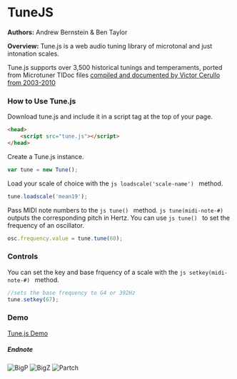 # TuneJS

**Authors:** Andrew Bernstein & Ben Taylor

**Overview:** Tune.js is a web audio tuning library of microtonal and just intonation scales.

Tune.js supports over 3,500 historical tunings and temperaments, ported from Microtuner TIDoc files [compiled and documented by Victor Cerullo from 2003-2010](http://www.venetica.net/Sites/16tone/mtx_file_specs.htm)

### How to Use Tune.js

Download tune.js and include it in a script tag at the top of your page.

```html
<head>
	<script src="tune.js"></script>
</head>
```

Create a Tune.js instance.

```js
var tune = new Tune();
```

Load your scale of choice with the ```js loadscale('scale-name') ``` method.

```js
tune.loadscale('mean19');
```

Pass MIDI note numbers to the ```js tune() ``` method. ```js tune(midi-note-#) ``` outputs the corresponding pitch in Hertz. You can use ```js tune() ``` to set the frequency of an oscillator.

```js
osc.frequency.value = tune.tune(60);
```

### Controls

You can set the key and base frquency of a scale with the ```js setkey(midi-note-#) ``` method.

```js
//sets the base frequency to G4 or 392Hz
tune.setkey(67);
```


### Demo

[Tune.js Demo](http://abbernie.github.io/tune)

##### Endnote

![BigP](http://www.mathopenref.com/images/bioimages/pythagoras1.jpg)
![BigZ](https://upload.wikimedia.org/wikipedia/commons/thumb/2/22/Gioseffo_Zarlino.jpg/200px-Gioseffo_Zarlino.jpg)
![Partch](http://www.pas.org/images/default-source/hall-of-fame-photos/hpartch.jpg?sfvrsn=0)

